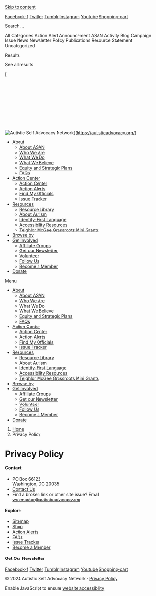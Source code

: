 [Skip to content](#content "Skip to content")

[Facebook-f](http://www.facebook.com/pages/The-Autistic-Self-Advocacy-Network/46477486501) [Twitter](https://twitter.com/autselfadvocacy) [Tumblr](http://autisticadvocacy.tumblr.com/) [Instagram](https://www.instagram.com/autisticselfadvocacy/) [Youtube](http://www.youtube.com/user/autselfadvocacyntwk) [Shopping-cart](https://autisticadvocacy.org/shop/)

Search ...  

All Categories Action Alert Announcement ASAN Activity Blog Campaign Issue News Newsletter Policy Publications Resource Statement Uncategorized

Results

See all results

[![Autistic Self Advocacy Network](data:image/svg+xml,%3Csvg%20xmlns='http://www.w3.org/2000/svg'%20viewBox='0%200%20250%2080'%3E%3C/svg%3E "ASAN-logo-sm")

![Autistic Self Advocacy Network](https://autisticadvocacy.org/wp-content/uploads/elementor/thumbs/ASAN-logo-sm-pkkav3p0lhtl5pji4glo1k7t2fj415qpycass565cw.png "ASAN-logo-sm")](https://autisticadvocacy.org/)

* [About](https://autisticadvocacy.org/about-asan/)
    * [About ASAN](https://autisticadvocacy.org/about-asan/)
    * [Who We Are](https://autisticadvocacy.org/about-asan/who-we-are/)
    * [What We Do](https://autisticadvocacy.org/about-asan/what-we-do/)
    * [What We Believe](https://autisticadvocacy.org/about-asan/what-we-believe/)
    * [Equity and Strategic Plans](https://autisticadvocacy.org/2021equitystrategic/)
    * [FAQs](https://autisticadvocacy.org/about-asan/faq/)
* [Action Center](https://autisticadvocacy.org/actioncenter/)
    * [Action Center](https://autisticadvocacy.org/actioncenter/)
    * [Action Alerts](https://autisticadvocacy.org/policy/action/)
    * [Find My Officials](https://autisticadvocacy.org/actioncenter/eolookup/)
    * [Issue Tracker](https://autisticadvocacy.org/actioncenter/issues/)
* [Resources](https://autisticadvocacy.org/resources/)
    * [Resource Library](https://autisticadvocacy.org/resources/)
    * [About Autism](https://autisticadvocacy.org/about-asan/about-autism/)
    * [Identity-First Language](https://autisticadvocacy.org/about-asan/identity-first-language/)
    * [Accessibility Resources](https://autisticadvocacy.org/resources/accessibility/)
    * [Teighlor McGee Grassroots Mini Grants](https://autisticadvocacy.org/teighlor-mcgee-grassroots-mini-grants/)
* [Browse by](https://autisticadvocacy.org/browse-by/)
* [Get Involved](https://autisticadvocacy.org/get-involved/)
    * [Affiliate Groups](https://autisticadvocacy.org/get-involved/affiliate-groups/)
    * [Get our Newsletter](https://autisticadvocacy.org/get-involved/newsletter/)
    * [Volunteer](https://autisticadvocacy.org/get-involved/volunteer/)
    * [Follow Us](https://autisticadvocacy.org/get-involved/follow-us/)
    * [Become a Member](https://autisticadvocacy.org/join)
* [Donate](https://autisticadvocacy.org/donate/)

Menu

* [About](https://autisticadvocacy.org/about-asan/)
    * [About ASAN](https://autisticadvocacy.org/about-asan/)
    * [Who We Are](https://autisticadvocacy.org/about-asan/who-we-are/)
    * [What We Do](https://autisticadvocacy.org/about-asan/what-we-do/)
    * [What We Believe](https://autisticadvocacy.org/about-asan/what-we-believe/)
    * [Equity and Strategic Plans](https://autisticadvocacy.org/2021equitystrategic/)
    * [FAQs](https://autisticadvocacy.org/about-asan/faq/)
* [Action Center](https://autisticadvocacy.org/actioncenter/)
    * [Action Center](https://autisticadvocacy.org/actioncenter/)
    * [Action Alerts](https://autisticadvocacy.org/policy/action/)
    * [Find My Officials](https://autisticadvocacy.org/actioncenter/eolookup/)
    * [Issue Tracker](https://autisticadvocacy.org/actioncenter/issues/)
* [Resources](https://autisticadvocacy.org/resources/)
    * [Resource Library](https://autisticadvocacy.org/resources/)
    * [About Autism](https://autisticadvocacy.org/about-asan/about-autism/)
    * [Identity-First Language](https://autisticadvocacy.org/about-asan/identity-first-language/)
    * [Accessibility Resources](https://autisticadvocacy.org/resources/accessibility/)
    * [Teighlor McGee Grassroots Mini Grants](https://autisticadvocacy.org/teighlor-mcgee-grassroots-mini-grants/)
* [Browse by](https://autisticadvocacy.org/browse-by/)
* [Get Involved](https://autisticadvocacy.org/get-involved/)
    * [Affiliate Groups](https://autisticadvocacy.org/get-involved/affiliate-groups/)
    * [Get our Newsletter](https://autisticadvocacy.org/get-involved/newsletter/)
    * [Volunteer](https://autisticadvocacy.org/get-involved/volunteer/)
    * [Follow Us](https://autisticadvocacy.org/get-involved/follow-us/)
    * [Become a Member](https://autisticadvocacy.org/join)
* [Donate](https://autisticadvocacy.org/donate/)

1. [Home](https://autisticadvocacy.org/)
2. Privacy Policy

Privacy Policy
==============

#### Contact

* PO Box 66122  
    Washington, DC 20035
* [Contact Us](https://autisticadvocacy.org/about-asan/contact/)
* Find a broken link or other site issue? Email [webmaster@autisticadvocacy.org](mailto:webmaster@autisticadvocacy.org)

#### Explore

* [Sitemap](https://autisticadvocacy.org/sitemap/)
* [Shop](https://autisticadvocacy.org/shop/)
* [Action Alerts](https://autisticadvocacy.org/policy/action/)
* [FAQs](https://autisticadvocacy.org/about-asan/faq/)
* [Issue Tracker](https://autisticadvocacy.org/actioncenter/issues/)
* [Become a Member](https://autisticadvocacy.org/join)

#### Get Our Newsletter

[Facebook-f](http://www.facebook.com/pages/The-Autistic-Self-Advocacy-Network/46477486501) [Twitter](https://twitter.com/autselfadvocacy) [Tumblr](http://autisticadvocacy.tumblr.com/) [Instagram](https://www.instagram.com/autisticselfadvocacy/) [Youtube](http://www.youtube.com/user/autselfadvocacyntwk) [Shopping-cart](https://autisticadvocacy.org/shop/)

© 2024 Autistic Self Advocacy Network · [Privacy Policy](https://autisticadvocacy.org/privacy-policy/)

Enable JavaScript to ensure [website accessibility](https://userway.org/)